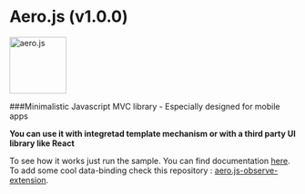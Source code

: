 Aero.js (v1.0.0)
====================

<img src="http://thibaud.bourgeois.free.fr/aerojs/img/aerojs.png" alt="aero.js" height="100px"/>

###Minimalistic Javascript MVC library - Especially designed for mobile apps

<b>You can use it with integretad template mechanism or with a third party UI library like React</b>

To see how it works just run the sample.
You can find documentation <a href="http://teabow.github.io/aero.js">here</a>.
<br>
To add some cool data-binding check this repository : <a href="https://github.com/teabow/aero.js-observe-extension">aero.js-observe-extension</a>.
